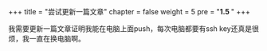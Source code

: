 +++
title = "尝试更新一篇文章"
chapter = false
weight = 5
pre = "<b>1.5 </b>"
+++

我需要更新一篇文章证明我能在电脑上面push，每次电脑都要有ssh key还真是很烦，我一直在换电脑啊。
